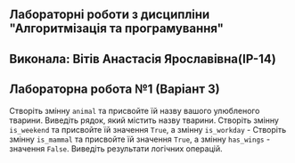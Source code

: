 ## Лабораторні роботи з дисципліни "Алгоритмізація та програмування"

## Виконала: Вітів Анастасія Ярославівна(ІР-14)
## Лабораторна робота №1 (Варіант 3)


 Створіть змінну `animal` та присвойте їй назву вашого улюбленого тварини. Виведіть рядок, який містить назву тварини.  Створіть змінну `is_weekend` та присвойте їй значення `True`, а змінну `is_workday` -      Створіть змінну `is_mammal` та присвойте їй значення `True`, а змінну `has_wings` - значення `False`. Виведіть результати логічних операцій. 

